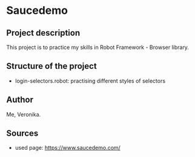 # Saucedemo

## Project description
This project is to practice my skills in Robot Framework - Browser library. 

## Structure of the project
- login-selectors.robot: practising different styles of selectors

## Author
Me, Veronika.

## Sources
- used page: https://www.saucedemo.com/
